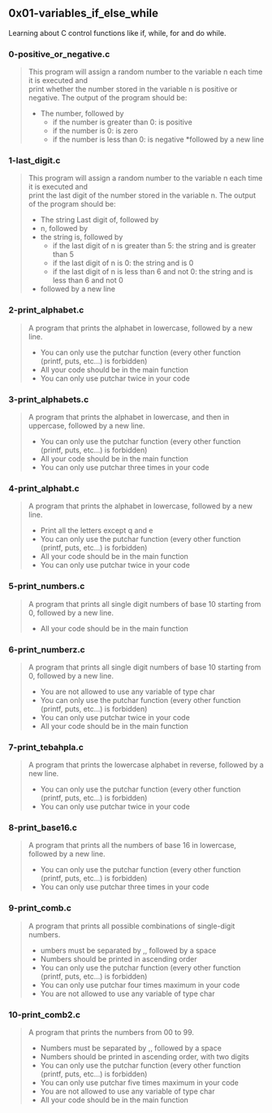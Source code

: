 ## 0x01-variables_if_else_while
Learning about C control functions like if, while, for and do while.

### 0-positive_or_negative.c
> This program will assign a random number to the variable n each time it is executed and  
>  print whether the number stored in the variable n is positive or negative.
> The output of the program should be:
> * The number, followed by
>   * if the number is greater than 0: is positive
>   * if the number is 0: is zero
>   * if the number is less than 0: is negative
> *followed by a new line


### 1-last_digit.c
> This program will assign a random number to the variable n each time it is executed and  
>  print the last digit of the number stored in the variable n.
> The output of the program should be:
> * The string Last digit of, followed by
> * n, followed by
> * the string is, followed by
>   * if the last digit of n is greater than 5: the string and is greater than 5
>   * if the last digit of n is 0: the string and is 0
>   * if the last digit of n is less than 6 and not 0: the string and is less than 6 and not 0
> * followed by a new line

### 2-print_alphabet.c
> A program that prints the alphabet in lowercase, followed by a new line.
> * You can only use the putchar function (every other function (printf, puts, etc…) is forbidden)
> * All your code should be in the main function
> * You can only use putchar twice in your code

### 3-print_alphabets.c
> A program that prints the alphabet in lowercase, and then in uppercase, followed by a new line.
> * You can only use the putchar function (every other function (printf, puts, etc…) is forbidden)
> * All your code should be in the main function
> * You can only use putchar three times in your code

### 4-print_alphabt.c
> A program that prints the alphabet in lowercase, followed by a new line.
> * Print all the letters except q and e
> * You can only use the putchar function (every other function (printf, puts, etc…) is forbidden)
> * All your code should be in the main function
> * You can only use putchar twice in your code

### 5-print_numbers.c
> A program that prints all single digit numbers of base 10 starting from 0, followed by a new line.
> * All your code should be in the main function

### 6-print_numberz.c
> A program that prints all single digit numbers of base 10 starting from 0, followed by a new line.
> * You are not allowed to use any variable of type char
> * You can only use the putchar function (every other function (printf, puts, etc…) is forbidden)
> * You can only use putchar twice in your code
> * All your code should be in the main function

### 7-print_tebahpla.c
> A program that prints the lowercase alphabet in reverse, followed by a new line.
> * You can only use the putchar function (every other function (printf, puts, etc…) is forbidden)
> * You can only use putchar twice in your code

### 8-print_base16.c
> A program that prints all the numbers of base 16 in lowercase, followed by a new line.
> * You can only use the putchar function (every other function (printf, puts, etc…) is forbidden)
> * You can only use putchar three times in your code

### 9-print_comb.c
> A program that prints all possible combinations of single-digit numbers.
> * umbers must be separated by ,, followed by a space
> * Numbers should be printed in ascending order
> * You can only use the putchar function (every other function (printf, puts, etc…) is forbidden)
> * You can only use putchar four times maximum in your code
> * You are not allowed to use any variable of type char

### 10-print_comb2.c
> A program that prints the numbers from 00 to 99.
> * Numbers must be separated by ,, followed by a space
> * Numbers should be printed in ascending order, with two digits
> * You can only use the putchar function (every other function (printf, puts, etc…) is forbidden)
> * You can only use putchar five times maximum in your code
> * You are not allowed to use any variable of type char
> * All your code should be in the main function
